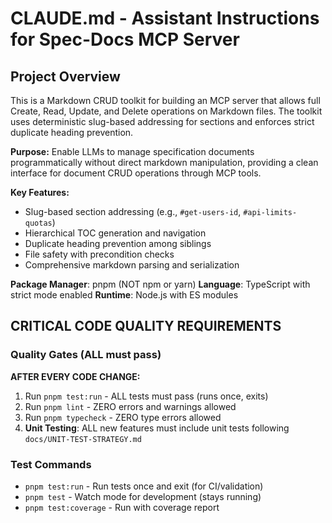 # CLAUDE.md - Assistant Instructions for Spec-Docs MCP Server

## Project Overview

This is a Markdown CRUD toolkit for building an MCP server that allows full Create, Read, Update, and Delete operations on Markdown files. The toolkit uses deterministic slug-based addressing for sections and enforces strict duplicate heading prevention.

**Purpose:** Enable LLMs to manage specification documents programmatically without direct markdown manipulation, providing a clean interface for document CRUD operations through MCP tools.

**Key Features:**
- Slug-based section addressing (e.g., `#get-users-id`, `#api-limits-quotas`) 
- Hierarchical TOC generation and navigation
- Duplicate heading prevention among siblings
- File safety with precondition checks
- Comprehensive markdown parsing and serialization 

**Package Manager**: pnpm (NOT npm or yarn)
**Language**: TypeScript with strict mode enabled
**Runtime**: Node.js with ES modules

## CRITICAL CODE QUALITY REQUIREMENTS

### Quality Gates (ALL must pass)
**AFTER EVERY CODE CHANGE:**
1. Run `pnpm test:run` - ALL tests must pass (runs once, exits)
2. Run `pnpm lint` - ZERO errors and warnings allowed  
3. Run `pnpm typecheck` - ZERO type errors allowed
4. **Unit Testing**: ALL new features must include unit tests following `docs/UNIT-TEST-STRATEGY.md`

### Test Commands
- `pnpm test:run` - Run tests once and exit (for CI/validation)
- `pnpm test` - Watch mode for development (stays running)
- `pnpm test:coverage` - Run with coverage report

